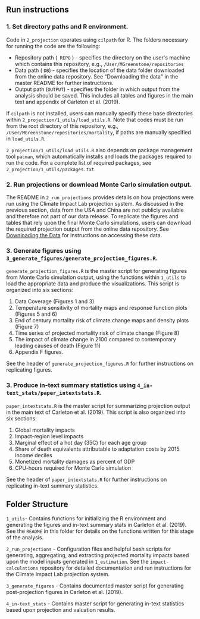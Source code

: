 ## Run instructions

### 1. Set directory paths and R environment.
Code in `2_projection` operates using `cilpath` for R.  The folders necessary for running the code are the following:

- Repository path (` REPO` ) - specifies the directory on the user's machine which contains this repository, e.g., `/User/MGreenstone/repositories`
- Data path ( `DB`) - specifies the location of the data folder downloaded from the online data repository. See "Downloading the data" in the master README for further instructions. 
- Output path (`OUTPUT`) - specifies the folder in which output from the analysis should be saved. This includes all tables and figures in the main text and appendix of Carleton et al. (2019). 

If `cilpath` is not installed, users can manually specify these base directories within `2_projection/1_utils/load_utils.R`. Note that codes must be run from the root directory of this repository, e.g., `/User/MGreenstone/repositories/mortality`, if paths are manually specified in `load_utils.R`.

`2_projection/1_utils/load_utils.R` also depends on package management tool `pacman`, which automatically installs and loads the packages required to run the code. For a complete list of required packages, see `2_projection/1_utils/packages.txt`.

### 2. Run projections or download Monte Carlo simulation output.
The README in `2_run_projections` provides details on how projections were run using the Climate Impact Lab projection system. As discussed in the previous section, data from the USA and China are not publicly available and therefore not part of our data release. To replicate the figures and tables that rely upon the final Monte Carlo simulations, users can download the required projection output from the online data repository. See [Downloading the Data](https://gitlab.com/ClimateImpactLab/Impacts/mortality/-/tree/dylan#downloading-the-data) for instructions on accessing these data.


### 3. Generate figures using `3_generate_figures/generate_projection_figures.R`.
`generate_projection_figures.R` is the master script for generating figures from Monte Carlo simulation output, using the functions within `1_utils` to load the appropriate data and produce the visualizations. This script is organized into six sections:

1.  Data Coverage (Figures 1 and 3)
2.  Temperature sensitivity of mortality maps and response function plots (Figures 5 and 6)
3.  End of century mortality risk of climate change maps and density plots (Figure 7)
4.  Time series of projected mortality risk of climate change (Figure 8)
5.  The impact of climate change in 2100 compared to contemporary leading causes of death (Figure 11)
6.  Appendix F figures.

See the header of `generate_projection_figures.R` for further instructions on replicating figures.


### 3. Produce in-text summary statistics using `4_in-text_stats/paper_intextstats.R`.
`paper_intextstats.R` is the master script for summarizing projection output in the main text of Carleton et al. (2019). This script is also organized into six sections:

1.  Global mortality impacts
2.  Impact-region level impacts
3.  Marginal effect of a hot day (35C) for each age group
4.  Share of death equivalents attributable to adaptation costs by 2015 income deciles
5.  Monetized mortality damages as percent of GDP
6.  CPU-hours required for Monte Carlo simulation

See the header of `paper_intextstats.R` for further instructions on replicating in-text summary statistics.


## Folder Structure

`1_utils`- Contains functions for initializing the R environment and generating the figures and in-text summary stats in Carleton et al. (2019). See the `README` in this folder for details on the functions written for this stage of the analysis.

`2_run_projections` - Configuration files and helpful bash scripts for generating, aggregating, and extracting projected mortality impacts based upon the model inputs generated in `1_estimation`. See the `impact-calculations` repository for detailed documentation and run instructions for the Climate Impact Lab projection system.

`3_generate_figures` - Contains documented master script for generating post-projection figures in Carleton et al. (2019).

`4_in-text_stats` - Contains master script for generating in-text statistics based upon projection and valuation results.